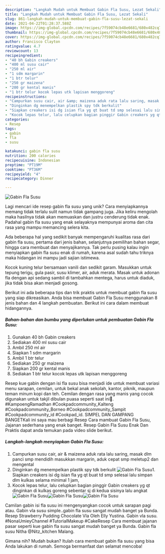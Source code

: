 ```yaml
---
description: "Langkah Mudah untuk Membuat Gabin Fla Susu, Lezat Sekali"
title: "Langkah Mudah untuk Membuat Gabin Fla Susu, Lezat Sekali"
slug: 861-langkah-mudah-untuk-membuat-gabin-fla-susu-lezat-sekali
date: 2021-04-22T01:28:37.588Z
image: https://img-global.cpcdn.com/recipes/7f59074cb48e6681/680x482cq70/gabin-fla-susu-foto-resep-utama.jpg
thumbnail: https://img-global.cpcdn.com/recipes/7f59074cb48e6681/680x482cq70/gabin-fla-susu-foto-resep-utama.jpg
cover: https://img-global.cpcdn.com/recipes/7f59074cb48e6681/680x482cq70/gabin-fla-susu-foto-resep-utama.jpg
author: Francisco Clayton
ratingvalue: 4.7
reviewcount: 13
recipeingredient:
- "40 bh Gabin creakers"
- "400 ml susu cair"
- "250 ml air"
- "1 sdm margarin"
- "1 btr telur"
- "250 gr maizena"
- "200 gr kental manis"
- "1 btr telur kocok lepas utk lapisan menggoreng"
recipeinstructions:
- "Campurkan susu cair, air &amp; maizena aduk rata lalu saring, masak dlm panci smp mendidih masukkan margarin, aduk cepat smp meletup2 dan mengental"
- "Dinginkan dg menempelkan plastik spy tdk berkulit"
- "Siapkan creakers isi dg isian fla yg qt buat td smp selesai lalu simpan dlm kulkas selama minimal 1 jam,"
- "Kocok lepas telur, lalu celupkan bagian pinggir Gabin creakers yg qt dinginkan di kulkas goreng sebentar sj di kedua sisinya lalu angkat"
categories:
- Resep
tags:
- gabin
- fla
- susu

katakunci: gabin fla susu 
nutrition: 200 calories
recipecuisine: Indonesian
preptime: "PT19M"
cooktime: "PT36M"
recipeyield: "4"
recipecategory: Dinner

---
```



![Gabin Fla Susu](https://img-global.cpcdn.com/recipes/7f59074cb48e6681/680x482cq70/gabin-fla-susu-foto-resep-utama.jpg)

Lagi mencari ide resep gabin fla susu yang unik? Cara menyiapkannya memang tidak terlalu sulit namun tidak gampang juga. Jika keliru mengolah maka hasilnya tidak akan memuaskan dan justru cenderung tidak enak. Padahal gabin fla susu yang enak selayaknya mempunyai aroma dan cita rasa yang mampu memancing selera kita.

Ada beberapa hal yang sedikit banyak mempengaruhi kualitas rasa dari gabin fla susu, pertama dari jenis bahan, selanjutnya pemilihan bahan segar, hingga cara membuat dan menyajikannya. Tak perlu pusing kalau ingin menyiapkan gabin fla susu enak di rumah, karena asal sudah tahu triknya maka hidangan ini mampu jadi sajian istimewa.

Kocok kuning telur bersamaan vanili dan sedikit garam. Masukkan untuk tepung terigu, gula pasir, susu klimer, air, aduk merata. Masak untuk adonan fla dengan api sedang sambil di tambahkan mentega, harus untuk diaduk, jika tidak bisa akan menjadi gosong.


Berikut ini ada beberapa tips dan trik praktis untuk membuat gabin fla susu yang siap dikreasikan. Anda bisa membuat Gabin Fla Susu menggunakan 8 jenis bahan dan 4 langkah pembuatan. Berikut ini cara dalam membuat hidangannya.

<!--inarticleads1-->

##### Bahan-bahan dan bumbu yang diperlukan untuk pembuatan Gabin Fla Susu:

1. Gunakan 40 bh Gabin creakers
1. Sediakan 400 ml susu cair
1. Ambil 250 ml air
1. Siapkan 1 sdm margarin
1. Ambil 1 btr telur
1. Sediakan 250 gr maizena
1. Siapkan 200 gr kental manis
1. Sediakan 1 btr telur kocok lepas utk lapisan menggoreng


Resep kue gabin dengan isi fla susu bisa menjadi ide untuk membuat variasi menu sarapan, cemilan, untuk bekal anak sekolah, kantor, piknik, maupun teman minum kopi dan teh. Cemilan dengan rasa yang manis yang cocok digunakan untuk takjil dibulan puasa seperti saat ini🥰. #KampoengRamadhan #Cookpadcommunity_Kalteng #Cookpadcommunity_Borneo #Cookpadcommunity_Sampit #Cookpadcommunity_id #Cookpad_id. SIMPEL DAN GAMPANG BANGETKali ini saya mau berbagi Resep Cara mambuat Gabin Fla Susu, Jajanan sederhana yang enak banget. Resep Gabin Fla Susu Enak Dan Praktis dapat anda temukan pada video slide berikut. 

<!--inarticleads2-->

##### Langkah-langkah menyiapkan Gabin Fla Susu:

1. Campurkan susu cair, air &amp; maizena aduk rata lalu saring, masak dlm panci smp mendidih masukkan margarin, aduk cepat smp meletup2 dan mengental
1. Dinginkan dg menempelkan plastik spy tdk berkulit
<img src="//assets-global.cpcdn.com/assets/icons/button_play-2c75c40dde080a61004c1f40b05d8f140eaff45d7e9e6481dc71c63d2e7c4909.png" alt="Gabin Fla Susu">1. Siapkan creakers isi dg isian fla yg qt buat td smp selesai lalu simpan dlm kulkas selama minimal 1 jam,
1. Kocok lepas telur, lalu celupkan bagian pinggir Gabin creakers yg qt dinginkan di kulkas goreng sebentar sj di kedua sisinya lalu angkat
<img src="//assets-global.cpcdn.com/assets/icons/button_play-2c75c40dde080a61004c1f40b05d8f140eaff45d7e9e6481dc71c63d2e7c4909.png" alt="Gabin Fla Susu"><img src="//assets-global.cpcdn.com/assets/icons/button_play-2c75c40dde080a61004c1f40b05d8f140eaff45d7e9e6481dc71c63d2e7c4909.png" alt="Gabin Fla Susu"><img src="//assets-global.cpcdn.com/assets/icons/button_play-2c75c40dde080a61004c1f40b05d8f140eaff45d7e9e6481dc71c63d2e7c4909.png" alt="Gabin Fla Susu">

Camilan gabin isi fla susu ini mengenyangkan cocok untuk sarapan pagi atau. Gabin vla susu simple..gabin fla susu sangat mudah banget ya Bunda. Resep Strawberry Pudding Chocolate Vla Oleh Elly Yustina. Gabin vla susu. #NonaUmieyChannel #TutorialMakeup #CakeResep Cara membuat jajanan pasar seperti kue gabin fla susu sangat mudah banget ya Bunda. Gabin fla susu Nitha @Nitz_kitchen Malang. 

Gimana nih? Mudah bukan? Itulah cara membuat gabin fla susu yang bisa Anda lakukan di rumah. Semoga bermanfaat dan selamat mencoba!
